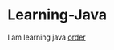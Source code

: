 # Learning-Java
I am learning java
[order](https://github.com/SciBorgs/SciGuides/blob/f069b159a43422559d9ee1573da3498aaebf370f/projects/intro-to-programming/README.md)
